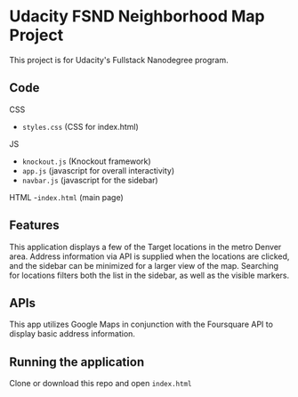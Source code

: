 # Udacity FSND Neighborhood Map Project
This project is for Udacity's Fullstack Nanodegree program.

## Code
CSS
- `styles.css` (CSS for index.html)

JS
- `knockout.js` (Knockout framework)
- `app.js` (javascript for overall interactivity)
- `navbar.js` (javascript for the sidebar)

HTML
-`index.html` (main page)

## Features
This application displays a few of the Target locations in the metro Denver area.  Address information via API is supplied when the locations are clicked, and the sidebar can be minimized for a larger view of the map.  Searching for locations filters both the list in the sidebar, as well as the visible markers.

## APIs
This app utilizes Google Maps in conjunction with the Foursquare API to display basic address information.

## Running the application
Clone or download this repo and open `index.html`